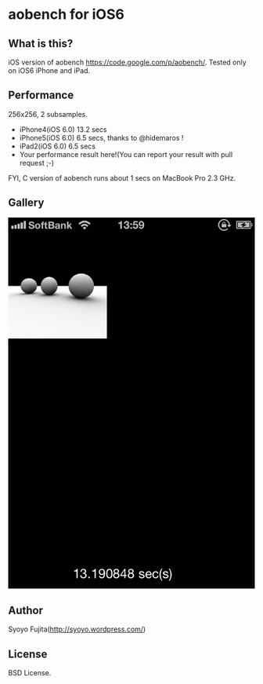 aobench for iOS6
================

What is this?
-------------

iOS version of aobench https://code.google.com/p/aobench/.
Tested only on iOS6 iPhone and iPad.

Performance
-----------

256x256, 2 subsamples.

* iPhone4(iOS 6.0) 13.2 secs
* iPhone5(iOS 6.0) 6.5 secs, thanks to @hidemaros !
* iPad2(iOS 6.0) 6.5 secs
* Your performance result here!(You can report your result with pull request ;-)

FYI, C version of aobench runs about 1 secs on MacBook Pro 2.3 GHz.

Gallery
-------

![aobench_iphone4](https://github.com/syoyo/aobench-ios/raw/master/aobench_iphone4.png)

Author
------

Syoyo Fujita(http://syoyo.wordpress.com/)

License
-------

BSD License.

